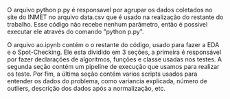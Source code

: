 O arquivo python p.py é responsavel por agrupar os dados coletados no site do INMET no arquivo data.csv que é usado na realização do restante do trabalho. Esse código não recebe nenhum parâmetro, então é possivel executar ele através do comando "python p.py".

O arquivo ao.ipynb contém o o restante do código, usado para fazer a EDA e o Spot-Checking. Ele esta dividido em 3 seções, a primeira é responsável por fazer declarações de algoritmos, funções e classe usadas nos testes. A segunda seção contém um pipeline de execução que usamos para realizar os teste. Por fim, a última seção contém varios scripts usados para entender os dados do problema, como variancia explicada, número de outliers, descrição dos dados após a normalização, etc.
